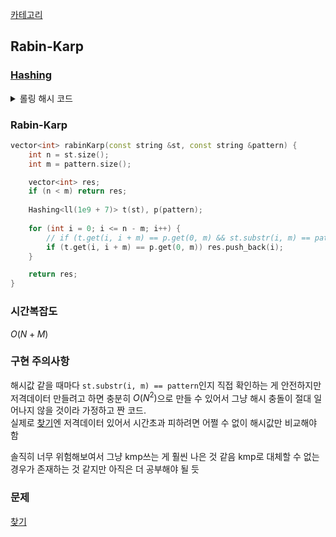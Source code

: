 [카테고리](/README.md)
## Rabin-Karp
### [Hashing](/문자열/롤링%20해시.md)
<details>
<summary>롤링 해시 코드</summary>

```cpp
template<ll MOD> // MOD = 1e9 + 7 근처 소수 사용 // st[0]x^n-1 + st[1]x^n-2 + ... + st[n - 2]x^1 + st[n - 1]x^0
class Hashing {
private:
    vector<ll> h, x;
    static const ll X = sqrt(MOD) - (__TIME__[6] & 15) * 10 - (__TIME__[7] & 15);

public:
    Hashing(const string &st) : h(st.size() + 1), x(st.size() + 1, 1) {
        for (int i = 1; i < h.size(); i++) h[i] = (h[i - 1] * X + st[i - 1]) % MOD; 
        for (int i = 1; i < x.size(); i++) x[i] = x[i - 1] * X % MOD;
    }

    ll get(int s, int e) const { // 0-based, st[s:e)
        ll res = (h[e] - h[s] * x[e - s]) % MOD; // h는 1-based
        return res >= 0 ? res : res + MOD;
    }
};
```
</details>

### Rabin-Karp
```cpp
vector<int> rabinKarp(const string &st, const string &pattern) {
    int n = st.size();
    int m = pattern.size();

    vector<int> res;
    if (n < m) return res;
    
    Hashing<ll(1e9 + 7)> t(st), p(pattern);
    
    for (int i = 0; i <= n - m; i++) {
        // if (t.get(i, i + m) == p.get(0, m) && st.substr(i, m) == pattern) res.push_back(i); // 안전하지만 저격데이터 맞으면 O(N^2)
        if (t.get(i, i + m) == p.get(0, m)) res.push_back(i);
    }

    return res;
}
```
### 시간복잡도
$O(N + M)$   

### 구현 주의사항
해시값 같을 때마다 `st.substr(i, m) == pattern`인지 직접 확인하는 게 안전하지만 저격데이터 만들려고 하면 충분히 $O(N^2)$으로 만들 수 있어서 그냥 해시 충돌이 절대 일어나지 않을 것이라 가정하고 짠 코드.   
실제로 [찾기](https://www.acmicpc.net/problem/1786)엔 저격데이터 있어서 시간초과 피하려면 어쩔 수 없이 해시값만 비교해야 함   

솔직히 너무 위험해보여서 그냥 kmp쓰는 게 훨씬 나은 것 같음
kmp로 대체할 수 없는 경우가 존재하는 것 같지만 아직은 더 공부해야 될 듯   
<!-- TODO -->

### 문제
[찾기](https://www.acmicpc.net/problem/1786)   